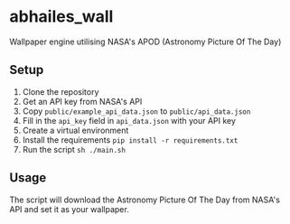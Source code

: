 # abhailes_wall
Wallpaper engine utilising NASA's APOD (Astronomy Picture Of The Day)

## Setup
1. Clone the repository
2. Get an API key from NASA's API
3. Copy `public/example_api_data.json` to `public/api_data.json`
4. Fill in the `api_key` field in `api_data.json` with your API key
5. Create a virtual environment
6. Install the requirements
      `pip install -r requirements.txt`
7. Run the script
      `sh ./main.sh`

## Usage
The script will download the Astronomy Picture Of The Day from NASA's API and set it as your wallpaper.
